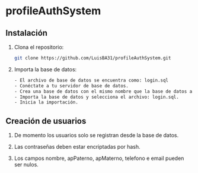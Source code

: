 # profileAuthSystem

## Instalación

1. Clona el repositorio:
    ```bash
    git clone https://github.com/LuisBA31/profileAuthSystem.git

2. Importa la base de datos:
    ```bash
    - El archivo de base de datos se encuentra como: login.sql
    - Conéctate a tu servidor de base de datos.
    - Crea una base de datos con el mismo nombre que la base de datos a importar.
    - Importa la base de datos y selecciona el archivo: login.sql.
    - Inicia la importación.

## Creación de usuarios

1. De momento los usuarios solo se registran desde la base de datos.

2. Las contraseñas deben estar encriptadas por hash.

3. Los campos nombre, apPaterno, apMaterno, telefono e email pueden ser nulos.